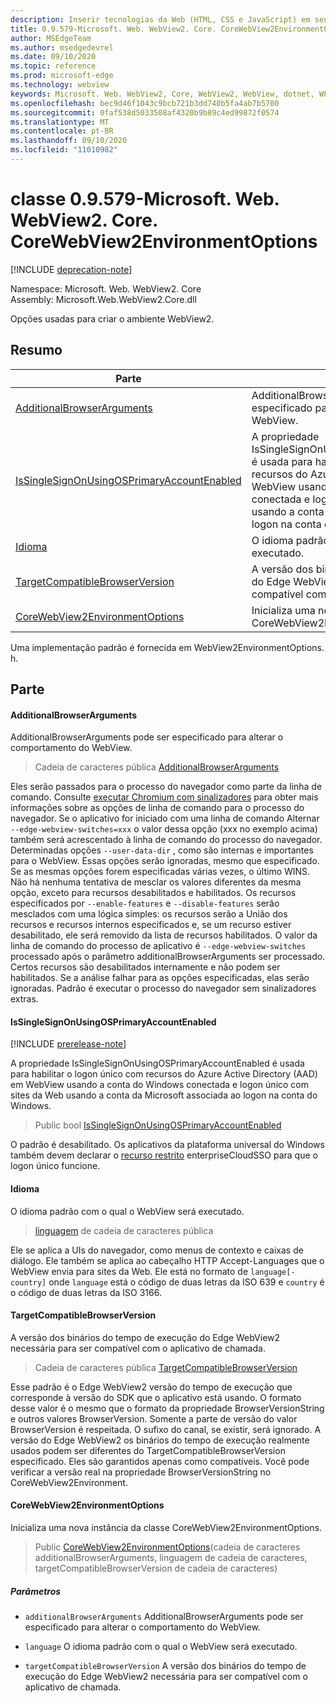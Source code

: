 ```yaml
---
description: Inserir tecnologias da Web (HTML, CSS e JavaScript) em seus aplicativos nativos com o controle WebView2 do Microsoft Edge
title: 0.9.579-Microsoft. Web. WebView2. Core. CoreWebView2EnvironmentOptions
author: MSEdgeTeam
ms.author: msedgedevrel
ms.date: 09/10/2020
ms.topic: reference
ms.prod: microsoft-edge
ms.technology: webview
keywords: Microsoft. Web. WebView2, Core, WebView2, WebView, dotnet, WPF, WinForms, app, Edge, CoreWebView2, CoreWebView2Controller, controle do navegador, Edge HTML, Microsoft. Web. WebView2. Core. CoreWebView2EnvironmentOptions
ms.openlocfilehash: bec9d46f1043c9bcb721b3dd740b5fa4ab7b5700
ms.sourcegitcommit: 0faf538d5033508af4320b9b89c4ed99872f0574
ms.translationtype: MT
ms.contentlocale: pt-BR
ms.lasthandoff: 09/10/2020
ms.locfileid: "11010982"
---
```

# classe 0.9.579-Microsoft. Web. WebView2. Core. CoreWebView2EnvironmentOptions 

[!INCLUDE [deprecation-note](../../includes/deprecation-note.md)]

Namespace: Microsoft. Web. WebView2. Core \
Assembly: Microsoft.Web.WebView2.Core.dll

Opções usadas para criar o ambiente WebView2.

## Resumo

 Parte                        | Descrições
--------------------------------|---------------------------------------------
[AdditionalBrowserArguments](#additionalbrowserarguments) | AdditionalBrowserArguments pode ser especificado para alterar o comportamento do WebView.
[IsSingleSignOnUsingOSPrimaryAccountEnabled](#issinglesignonusingosprimaryaccountenabled) | A propriedade IsSingleSignOnUsingOSPrimaryAccountEnabled é usada para habilitar o logon único com recursos do Azure Active Directory (AAD) em WebView usando a conta do Windows conectada e logon único com sites da Web usando a conta da Microsoft associada ao logon na conta do Windows.
[Idioma](#language) | O idioma padrão com o qual o WebView será executado.
[TargetCompatibleBrowserVersion](#targetcompatiblebrowserversion) | A versão dos binários do tempo de execução do Edge WebView2 necessária para ser compatível com o aplicativo de chamada.
[CoreWebView2EnvironmentOptions](#corewebview2environmentoptions) | Inicializa uma nova instância da classe CoreWebView2EnvironmentOptions.

Uma implementação padrão é fornecida em WebView2EnvironmentOptions. h.

## Parte

#### AdditionalBrowserArguments 

AdditionalBrowserArguments pode ser especificado para alterar o comportamento do WebView.

> Cadeia de caracteres pública [AdditionalBrowserArguments](#additionalbrowserarguments)

Eles serão passados para o processo do navegador como parte da linha de comando. Consulte [executar Chromium com sinalizadores](https://aka.ms/RunChromiumWithFlags) para obter mais informações sobre as opções de linha de comando para o processo do navegador. Se o aplicativo for iniciado com uma linha de comando Alternar `--edge-webview-switches=xxx` o valor dessa opção (xxx no exemplo acima) também será acrescentado à linha de comando do processo do navegador. Determinadas opções `--user-data-dir` , como são internas e importantes para o WebView. Essas opções serão ignoradas, mesmo que especificado. Se as mesmas opções forem especificadas várias vezes, o último WINS. Não há nenhuma tentativa de mesclar os valores diferentes da mesma opção, exceto para recursos desabilitados e habilitados. Os recursos especificados por `--enable-features` e `--disable-features` serão mesclados com uma lógica simples: os recursos serão a União dos recursos e recursos internos especificados e, se um recurso estiver desabilitado, ele será removido da lista de recursos habilitados. O valor da linha de comando do processo de aplicativo é `--edge-webview-switches` processado após o parâmetro additionalBrowserArguments ser processado. Certos recursos são desabilitados internamente e não podem ser habilitados. Se a análise falhar para as opções especificadas, elas serão ignoradas. Padrão é executar o processo do navegador sem sinalizadores extras.

#### IsSingleSignOnUsingOSPrimaryAccountEnabled 

[!INCLUDE [prerelease-note](../../includes/prerelease-note.md)]

A propriedade IsSingleSignOnUsingOSPrimaryAccountEnabled é usada para habilitar o logon único com recursos do Azure Active Directory (AAD) em WebView usando a conta do Windows conectada e logon único com sites da Web usando a conta da Microsoft associada ao logon na conta do Windows.

> Public bool [IsSingleSignOnUsingOSPrimaryAccountEnabled](#issinglesignonusingosprimaryaccountenabled)

O padrão é desabilitado. Os aplicativos da plataforma universal do Windows também devem declarar o [recurso restrito](https://docs.microsoft.com/windows/uwp/packaging/app-capability-declarations#restricted-capabilities) enterpriseCloudSSO para que o logon único funcione.

#### Idioma 

O idioma padrão com o qual o WebView será executado.

> [linguagem](#language) de cadeia de caracteres pública

Ele se aplica a UIs do navegador, como menus de contexto e caixas de diálogo. Ele também se aplica ao cabeçalho HTTP Accept-Languages que o WebView envia para sites da Web. Ele está no formato de `language[-country]` onde `language` está o código de duas letras da ISO 639 e `country` é o código de duas letras da ISO 3166.

#### TargetCompatibleBrowserVersion 

A versão dos binários do tempo de execução do Edge WebView2 necessária para ser compatível com o aplicativo de chamada.

> Cadeia de caracteres pública [TargetCompatibleBrowserVersion](#targetcompatiblebrowserversion)

Esse padrão é o Edge WebView2 versão do tempo de execução que corresponde à versão do SDK que o aplicativo está usando. O formato desse valor é o mesmo que o formato da propriedade BrowserVersionString e outros valores BrowserVersion. Somente a parte de versão do valor BrowserVersion é respeitada. O sufixo do canal, se existir, será ignorado. A versão do Edge WebView2 os binários do tempo de execução realmente usados podem ser diferentes do TargetCompatibleBrowserVersion especificado. Eles são garantidos apenas como compatíveis. Você pode verificar a versão real na propriedade BrowserVersionString no CoreWebView2Environment.

#### CoreWebView2EnvironmentOptions 

Inicializa uma nova instância da classe CoreWebView2EnvironmentOptions.

> Public [CoreWebView2EnvironmentOptions](#corewebview2environmentoptions)(cadeia de caracteres additionalBrowserArguments, linguagem de cadeia de caracteres, targetCompatibleBrowserVersion de cadeia de caracteres)

##### Parâmetros
* `additionalBrowserArguments` AdditionalBrowserArguments pode ser especificado para alterar o comportamento do WebView. 

* `language` O idioma padrão com o qual o WebView será executado. 

* `targetCompatibleBrowserVersion` A versão dos binários do tempo de execução do Edge WebView2 necessária para ser compatível com o aplicativo de chamada.

